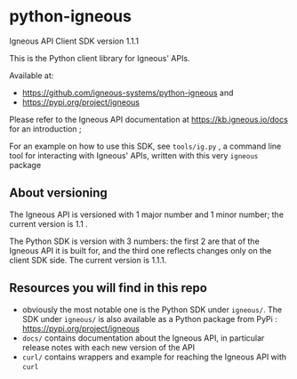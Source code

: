 # python-igneous
Igneous API Client SDK version 1.1.1

This is the Python client library for Igneous' APIs.

Available at: 

- https://github.com/igneous-systems/python-igneous
and
- https://pypi.org/project/igneous

Please refer to the Igneous API documentation at https://kb.igneous.io/docs for an introduction ;

For an example on how to use this SDK, see `tools/ig.py` , a command line tool for interacting with Igneous' APIs,
written with this very `igneous` package

## About versioning

The Igneous API is versioned with 1 major number and 1 minor number; the current version is 1.1 .

The Python SDK is version with 3 numbers: the first 2 are that of the Igneous API it is built for, and the third 
one reflects changes only on the client SDK side. The current version is 1.1.1.

## Resources you will find in this repo

- obviously the most notable one is the Python SDK under `igneous/`. The SDK under `igneous/` is also available as
  a Python package from PyPi : https://pypi.org/project/igneous
- `docs/` contains documentation about the Igneous API, in particular release notes with each new version of the API
- `curl/` contains wrappers and example for reaching the Igneous API with `curl`